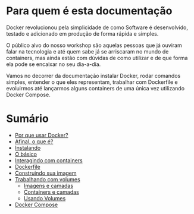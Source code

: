 # Para quem é esta documentação

Docker revolucionou pela simplicidade de como Software é desenvolvido, testado e adicionado em produção de forma rápida e simples.

O público alvo do nosso workshop são aquelas pessoas que já ouviram falar na tecnologia e até quem sabe já se arriscaram no mundo de containers, mas ainda estão com dúvidas de como utilizar e de que forma ela pode se encaixar no seu dia-a-dia.

Vamos no decorrer da documentação instalar Docker, rodar comandos simples, entender o que eles representam, trabalhar com Dockerfile e evoluirmos até lançarmos alguns containers de uma única vez utilizando Docker Compose.

# Sumário

- [Por que usar Docker?](introduction.md#why-use-docker)
- [Afinal, o que é?](introduction.md#what-is-docker)
- [Instalando](installing.md)
- [O básico](basics.md)
- [Interagindo com containers](interacting.md)
- [Dockerfile](dockerfile.md)
- [Construindo sua imagem](build.md)
- [Trabalhando com volumes](volumes.md)
  - [Imagens e camadas](volumes.md#images-and-layers)
  - [Containers e camadas](volumes.md#containers-and-layers)
  - [Usando Volumes](volumes.md#using-volumes)
- [Docker Compose](compose.md)
